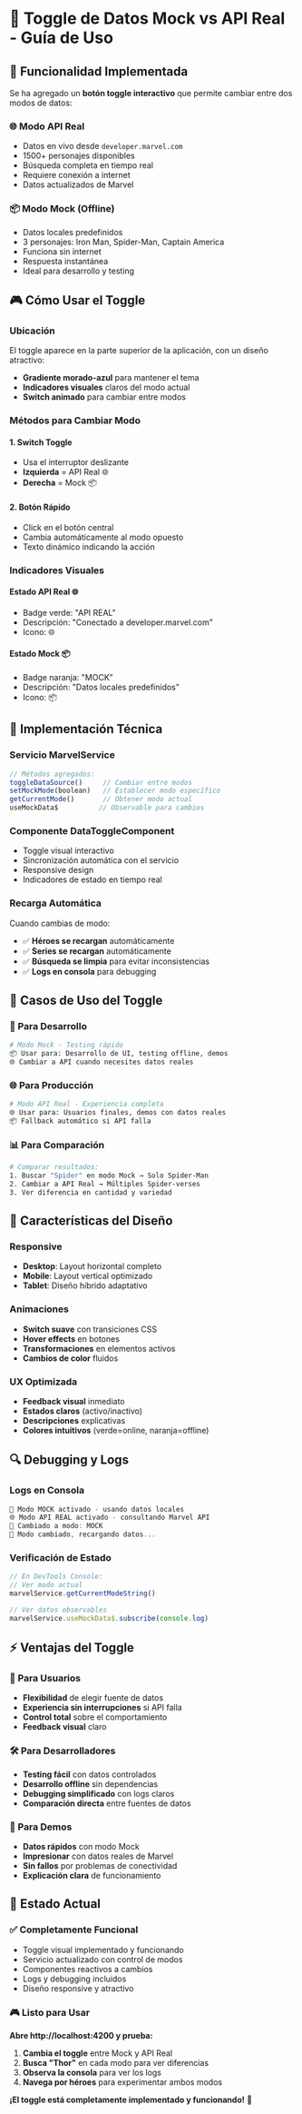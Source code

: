 # 🔄 Toggle de Datos Mock vs API Real - Guía de Uso

## 🎯 **Funcionalidad Implementada**

Se ha agregado un **botón toggle interactivo** que permite cambiar entre dos modos de datos:

### **🌐 Modo API Real**
- Datos en vivo desde `developer.marvel.com`
- 1500+ personajes disponibles
- Búsqueda completa en tiempo real
- Requiere conexión a internet
- Datos actualizados de Marvel

### **📦 Modo Mock (Offline)**
- Datos locales predefinidos
- 3 personajes: Iron Man, Spider-Man, Captain America
- Funciona sin internet
- Respuesta instantánea
- Ideal para desarrollo y testing

## 🎮 **Cómo Usar el Toggle**

### **Ubicación**
El toggle aparece en la parte superior de la aplicación, con un diseño atractivo:
- **Gradiente morado-azul** para mantener el tema
- **Indicadores visuales** claros del modo actual
- **Switch animado** para cambiar entre modos

### **Métodos para Cambiar Modo**

#### **1. Switch Toggle**
- Usa el interruptor deslizante
- **Izquierda** = API Real 🌐
- **Derecha** = Mock 📦

#### **2. Botón Rápido**
- Click en el botón central
- Cambia automáticamente al modo opuesto
- Texto dinámico indicando la acción

### **Indicadores Visuales**

#### **Estado API Real** 🌐
- Badge verde: "API REAL"
- Descripción: "Conectado a developer.marvel.com"
- Icono: 🌐

#### **Estado Mock** 📦
- Badge naranja: "MOCK"
- Descripción: "Datos locales predefinidos"
- Icono: 📦

## 🔧 **Implementación Técnica**

### **Servicio MarvelService**
```typescript
// Métodos agregados:
toggleDataSource()     // Cambiar entre modos
setMockMode(boolean)   // Establecer modo específico
getCurrentMode()       // Obtener modo actual
useMockData$          // Observable para cambios
```

### **Componente DataToggleComponent**
- Toggle visual interactivo
- Sincronización automática con el servicio
- Responsive design
- Indicadores de estado en tiempo real

### **Recarga Automática**
Cuando cambias de modo:
- ✅ **Héroes se recargan** automáticamente
- ✅ **Series se recargan** automáticamente
- ✅ **Búsqueda se limpia** para evitar inconsistencias
- ✅ **Logs en consola** para debugging

## 🧪 **Casos de Uso del Toggle**

### **🔬 Para Desarrollo**
```bash
# Modo Mock - Testing rápido
📦 Usar para: Desarrollo de UI, testing offline, demos
🌐 Cambiar a API cuando necesites datos reales
```

### **🌐 Para Producción**
```bash
# Modo API Real - Experiencia completa
🌐 Usar para: Usuarios finales, demos con datos reales
📦 Fallback automático si API falla
```

### **📊 Para Comparación**
```bash
# Comparar resultados:
1. Buscar "Spider" en modo Mock → Solo Spider-Man
2. Cambiar a API Real → Múltiples Spider-verses
3. Ver diferencia en cantidad y variedad
```

## 🎨 **Características del Diseño**

### **Responsive**
- **Desktop**: Layout horizontal completo
- **Mobile**: Layout vertical optimizado
- **Tablet**: Diseño híbrido adaptativo

### **Animaciones**
- **Switch suave** con transiciones CSS
- **Hover effects** en botones
- **Transformaciones** en elementos activos
- **Cambios de color** fluidos

### **UX Optimizada**
- **Feedback visual** inmediato
- **Estados claros** (activo/inactivo)
- **Descripciones** explicativas
- **Colores intuitivos** (verde=online, naranja=offline)

## 🔍 **Debugging y Logs**

### **Logs en Consola**
```javascript
🔄 Modo MOCK activado - usando datos locales
🌐 Modo API REAL activado - consultando Marvel API
🔄 Cambiado a modo: MOCK
🔄 Modo cambiado, recargando datos...
```

### **Verificación de Estado**
```javascript
// En DevTools Console:
// Ver modo actual
marvelService.getCurrentModeString()

// Ver datos observables
marvelService.useMockData$.subscribe(console.log)
```

## ⚡ **Ventajas del Toggle**

### **🎯 Para Usuarios**
- **Flexibilidad** de elegir fuente de datos
- **Experiencia sin interrupciones** si API falla
- **Control total** sobre el comportamiento
- **Feedback visual** claro

### **🛠️ Para Desarrolladores**
- **Testing fácil** con datos controlados
- **Desarrollo offline** sin dependencias
- **Debugging simplificado** con logs claros
- **Comparación directa** entre fuentes de datos

### **🚀 Para Demos**
- **Datos rápidos** con modo Mock
- **Impresionar** con datos reales de Marvel
- **Sin fallos** por problemas de conectividad
- **Explicación clara** de funcionamiento

## 🎉 **Estado Actual**

### ✅ **Completamente Funcional**
- Toggle visual implementado y funcionando
- Servicio actualizado con control de modos
- Componentes reactivos a cambios
- Logs y debugging incluidos
- Diseño responsive y atractivo

### 🎮 **Listo para Usar**
**Abre http://localhost:4200 y prueba:**
1. **Cambia el toggle** entre Mock y API Real
2. **Busca "Thor"** en cada modo para ver diferencias
3. **Observa la consola** para ver los logs
4. **Navega por héroes** para experimentar ambos modos

**¡El toggle está completamente implementado y funcionando!** 🚀

